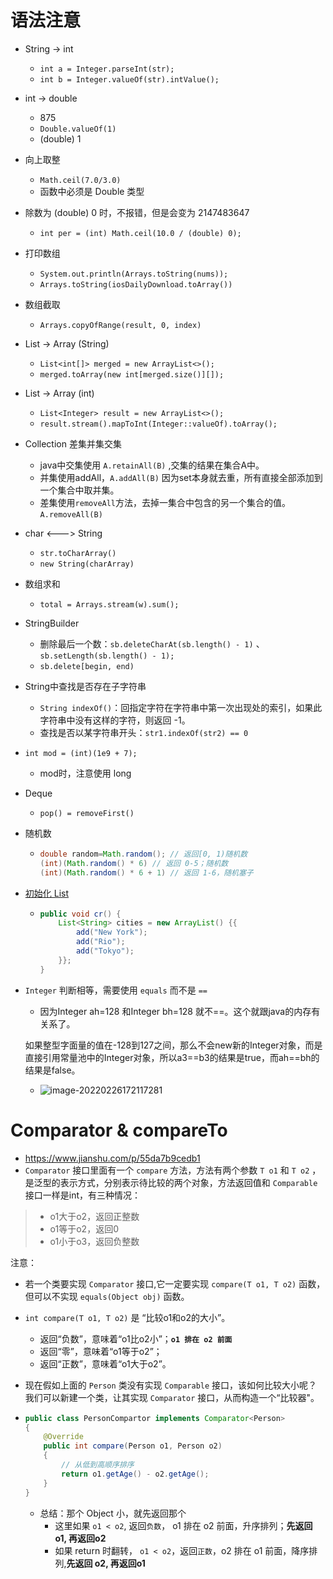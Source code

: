 # 语法注意

- String -> int

  - `int a = Integer.parseInt(str);`
  - `int b = Integer.valueOf(str).intValue();`
  
- int -> double

  - 875
  - `Double.valueOf(1)`
  - (double) 1

- 向上取整

  - `Math.ceil(7.0/3.0)`
  - 函数中必须是 Double 类型

- 除数为 (double) 0 时，不报错，但是会变为 2147483647

  - `int per = (int) Math.ceil(10.0 / (double) 0);`

- 打印数组

  - `System.out.println(Arrays.toString(nums));`
  - `Arrays.toString(iosDailyDownload.toArray())`

- 数组截取

  - `Arrays.copyOfRange(result, 0, index)`

- List -> Array (String)

  - `List<int[]> merged = new ArrayList<>();`
  - `merged.toArray(new int[merged.size()][]);`

- List -> Array (int)

  - `List<Integer> result = new ArrayList<>();`
  - `result.stream().mapToInt(Integer::valueOf).toArray();`

- Collection 差集并集交集

  - java中交集使用 `A.retainAll(B)` ,交集的结果在集合A中。
  - 并集使用addAll，`A.addAll(B)` 因为set本身就去重，所有直接全部添加到一个集合中取并集。
  - 差集使用`removeAll`方法，去掉一集合中包含的另一个集合的值。`A.removeAll(B)`

- char <---> String

  - `str.toCharArray()`
  - `new String(charArray)`

- 数组求和

  - `total = Arrays.stream(w).sum();`

- StringBuilder

  - 删除最后一个数：`sb.deleteCharAt(sb.length() - 1)` 、`sb.setLength(sb.length() - 1);`
  - `sb.delete[begin, end)`

- String中查找是否存在子字符串

  - `String indexOf()`：回指定字符在字符串中第一次出现处的索引，如果此字符串中没有这样的字符，则返回 -1。
  - 查找是否以某字符串开头：`str1.indexOf(str2) == 0`

- `int mod = (int)(1e9 + 7);`

  - mod时，注意使用 long

- Deque

  - `pop() = removeFirst()`

- 随机数

  - ```java
    double random=Math.random(); // 返回[0, 1)随机数
    (int)(Math.random() * 6) // 返回 0-5；随机数
    (int)(Math.random() * 6 + 1) // 返回 1-6，随机塞子
    ```

- [初始化 List](https://www.baeldung.com/java-init-list-one-line)

  - ```java
    public void cr() {
        List<String> cities = new ArrayList() {{
            add("New York");
            add("Rio");
            add("Tokyo");
        }};
    }
    ```

- `Integer` 判断相等，需要使用 `equals` 而不是 `==`

  - 因为Integer ah=128 和Integer bh=128 就不==。这个就跟java的内存有关系了。

  如果整型字面量的值在-128到127之间，那么不会new新的Integer对象，而是直接引用常量池中的Integer对象，所以a3==b3的结果是true，而ah==bh的结果是false。

  - ![image-20220226172117281](https://raw.githubusercontent.com/TWDH/Leetcode-From-Zero/pictures/img/image-20220226172117281.png)

# Comparator & compareTo

- https://www.jianshu.com/p/55da7b9cedb1
- `Comparator` 接口里面有一个 `compare` 方法，方法有两个参数 `T o1` 和 `T o2` ，是泛型的表示方式，分别表示待比较的两个对象，方法返回值和 `Comparable` 接口一样是int，有三种情况：

> - o1大于o2，返回正整数
> - o1等于o2，返回0
> - o1小于o3，返回负整数

注意：

- 若一个类要实现 `Comparator` 接口,它一定要实现 `compare(T o1, T o2)`  函数，但可以不实现 `equals(Object obj)` 函数。

- `int compare(T o1, T o2)` 是 “比较o1和o2的大小”。
  - 返回“负数”，意味着“o1比o2小”；**`o1 排在 o2 前面`**
  - 返回“零”，意味着“o1等于o2”；
  - 返回“正数”，意味着“o1大于o2”。
  
- 现在假如上面的 `Person` 类没有实现 `Comparable` 接口，该如何比较大小呢？我们可以新建一个类，让其实现 `Comparator` 接口，从而构造一个“比较器"。

- ```java
  public class PersonCompartor implements Comparator<Person>
  {
      @Override
      public int compare(Person o1, Person o2)
      {
          // 从低到高顺序排序
          return o1.getAge() - o2.getAge();
      }
  }
  ```

  - 总结：那个 Object 小，就先返回那个
    - 这里如果 `o1 < o2`, 返回`负数`， o1 排在 o2 前面，升序排列；**先返回 o1, 再返回o2**
    - 如果 return 时翻转， `o1 < o2`，返回`正数`，o2 排在 o1 前面，降序排列,**先返回 o2, 再返回o1**

